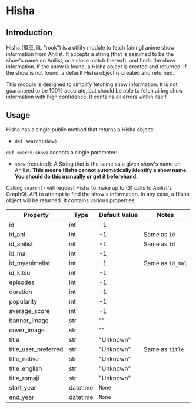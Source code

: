 # Hisha

## Introduction

Hisha (飛車, lit. "rook") is a utility module to fetch \[airing\] anime show information from Anilist.
It accepts a string (that is assumed to be the show's name on Anilist, or a close match thereof), and finds the show information. 
If the show is found, a Hisha object is created and returned. If the show is not found, a default Hisha object is created and returned.

This module is designed to simplify fetching show information. It is not guaranteed to be 100% accurate, but should be able to fetch airing show information with high confidence. It contains all errors within itself.

## Usage

Hisha has a single public method that returns a Hisha object:
- `def search(show)`

`def search(show)` accepts a single parameter:
- `show` (required): A String that is the same as a given show's name on Anilist. **This means Hisha cannot automatically identify a show name. You should do this manually or get it beforehand.**

Calling `search()` will request Hisha to make up to (3) calls to Anilist's GraphQL API to attempt to find the show's information. In any case, a Hisha object will be returned. It contains various properties:

| Property | Type | Default Value | Notes |
| -- | -- | -- | -- |
| id | int | -1 |
| id_ani | int | -1 | Same as `id` |
| id_anilist | int | -1 | Same as `id` |
| id_mal | int | -1 |
| id_myanimelist | int | -1 | Same as `id_mal` |
| id_kitsu | int | -1 |
| episodes | int | -1 |
| duration | int | -1 |
| popularity | int | -1 |
| average_score | int | -1 |
| banner_image | str | "" |
| cover_image | str | "" |
| title | str | "Unknown" |
| title_user_preferred | str | "Unknown" | Same as `title` |
| title_native | str | "Unknown" |
| title_english | str | "Unknown" |
| title_romaji | str | "Unknown" |
| start_year | datetime | `None` |
| end_year | datetime | `None` |

